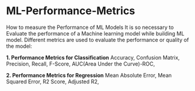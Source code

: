 # ML-Performance-Metrics
How to measure the Performance of ML Models
It is so necessary to Evaluate the performance of a Machine learning model while building ML model. 
Different metrics are used to evaluate the performance or quality of the model:

**1. Performance Metrics for Classification**
Accuracy,
Confusion Matrix,
Precision,
Recall,
F-Score,
AUC(Area Under the Curve)-ROC,

**2. Performance Metrics for Regression**
Mean Absolute Error,
Mean Squared Error,
R2 Score,
Adjusted R2,
